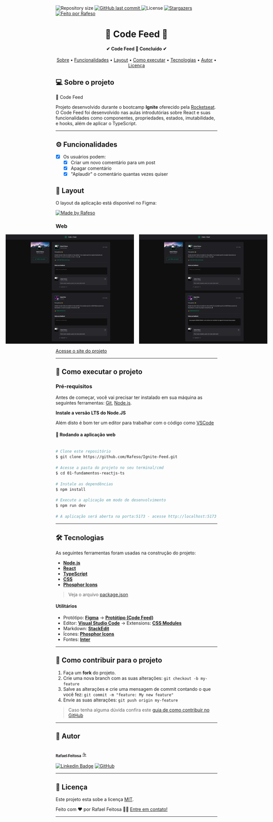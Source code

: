 <img alt="Repository size" src="https://img.shields.io/github/repo-size/Rafeso/Ignite-lab">
  
  <a href="https://github.com/Rafeso/Ignite-lab/commits/master">
    <img alt="GitHub last commit" src="https://img.shields.io/github/last-commit/Rafeso/Ignite-lab">
  </a>
    
   <img alt="License" src="https://img.shields.io/badge/license-MIT-brightgreen">
   <a href="https://github.com/Rafeso/Ignite-lab/stargazers">
    <img alt="Stargazers" src="https://img.shields.io/github/stars/Rafeso/Ignite-lab?style=social">
  </a>

  <a href="https://www.linkedin.com/in/rafael-feitosa-618472241/">
    <img alt="Feito por Rafeso" src="https://img.shields.io/badge/feito%20por-Rafeso-%237519C1">
 </a>

<h1 align="center">
    💬 Code Feed 💬
</h1>

<h4 align="center"> 
	✔  Code Feed 🚀 Concluído  ✔
</h4>

<p align="center">
 <a href="#-sobre-o-projeto">Sobre</a> •
 <a href="#-funcionalidades">Funcionalidades</a> •
 <a href="#-layout">Layout</a> • 
 <a href="#-como-executar-o-projeto">Como executar</a> • 
 <a href="#-tecnologias">Tecnologias</a> • 
 <a href="#-autor">Autor</a> • 
 <a href="#user-content--licença">Licença</a>
</p>


## 💻 Sobre o projeto

:notebook_with_decorative_cover: Code Feed


Projeto desenvolvido durante o bootcamp **Ignite** oferecido pela [Rocketseat](https://lp.rocketseat.com.br/ignite).
O Code Feed foi desenvolvido nas aulas introdutórias sobre React e suas funcionalidades como componentes, propriedades, estados, imutabilidade, e hooks, além de aplicar o TypeScript.

---
## ⚙️ Funcionalidades

- [x] Os usuários podem:
  - [x] Criar um novo comentário para um post
  - [x] Apagar comentário
  - [x] "Aplaudir" o comentário quantas vezes quiser

## 🎨 Layout

O layout da aplicação está disponível no Figma:

<a href="https://www.figma.com/file/8gCrarEzdh2iZOlBaec0GX/Ignite-Feed-(Community)?node-id=0%3A1">
  <img alt="Made by Rafeso" src="https://img.shields.io/badge/Acessar%20Layout%20-Figma-%2304D361">
</a>


### Web

<p align="center" style="display: flex; align-items: flex-start; justify-content: center; gap: 1rem;">
  <img alt="Ignite Lab" title="#IgniteLab" src="./src/assets/web_view.png" width="400px">

  <img alt="Ignite Lab" title="#IgniteLab" src="./src/assets/Comment_view.png" width="400px">
</p>

<a href="https://code-lab-feed.vercel.app/" align="center">Acesse o site do projeto</a>

---


## 🚀 Como executar o projeto

### Pré-requisitos

Antes de começar, você vai precisar ter instalado em sua máquina as seguintes ferramentas:
[Git](https://git-scm.com), [Node.js](https://nodejs.org/en/).

**Instale a versão LTS do Node.JS** 
 
Além disto é bom ter um editor para trabalhar com o código como [VSCode](https://code.visualstudio.com/)


#### 🧭 Rodando a aplicação web

```bash

# Clone este repositório
$ git clone https://github.com/Rafeso/Ignite-Feed.git

# Acesse a pasta do projeto no seu terminal/cmd
$ cd 01-fundamentos-reactjs-ts

# Instale as dependências
$ npm install

# Execute a aplicação em modo de desenvolvimento
$ npm run dev

# A aplicação será aberta na porta:5173 - acesse http://localhost:5173

```


---

## 🛠 Tecnologias

As seguintes ferramentas foram usadas na construção do projeto:

-   **[Node.js](https://nodejs.org/en/)**
-   **[React](https://pt-br.reactjs.org/)**
-   **[TypeScript](https://www.typescriptlang.org/)**
-  **[CSS](https://www.w3schools.com/css/)**
- **[Phosphor Icons](https://phosphoricons.com/)**

> Veja o arquivo  [package.json](https://github.com/Rafeso/Ignite-Feed/blob/main/package.json)

#### [](https://github.com/Rafeso/ignite-lab#utilit%C3%A1rios)**Utilitários**

-   Protótipo:  **[Figma](https://www.figma.com/)**  →  **[Protótipo (Code Feed)](https://www.figma.com/file/8gCrarEzdh2iZOlBaec0GX/Ignite-Feed-Community?node-id=0%3A1)**
-   Editor:  **[Visual Studio Code](https://code.visualstudio.com/)**  → Extensions:  **[ CSS Modules](https://marketplace.visualstudio.com/items?itemName=bradlc.vscode-tailwindcss)**
-   Markdown:  **[StackEdit](https://stackedit.io/)**
-   Ícones:  **[Phosphor Icons](https://phosphoricons.com/?ref=madewithreactjs.com)**
-   Fontes:  **[Inter](https://fonts.google.com/specimen/Inter)**


---


## 💪 Como contribuir para o projeto

1. Faça um **fork** do projeto.
2. Crie uma nova branch com as suas alterações: `git checkout -b my-feature`
3. Salve as alterações e crie uma mensagem de commit contando o que você fez: `git commit -m "feature: My new feature"`
4. Envie as suas alterações: `git push origin my-feature`
> Caso tenha alguma dúvida confira este [guia de como contribuir no GitHub](https://docs.github.com/pt/get-started/quickstart/contributing-to-projects)

---

## 🦸 Autor

<a href="https://github.com/Rafeso">
 <img src="https://camo.githubusercontent.com/e01364e2c1c63050f5f68950a1296bcf128f87637fc9994d32d899fd65fbb73e/68747470733a2f2f6d656469612e646973636f72646170702e6e65742f6174746163686d656e74732f313030313537363837393531393730333037332f313030313537373836343432363136383532312f676966676974312e706e673f77696474683d363736266865696768743d363736" width="150px;" alt=""/>
 <br />
 <sub><b>Rafael Feitosa</b></sub></a> <a href="#">☕</a>
 <br />
 
 [![Linkedin Badge](https://img.shields.io/badge/-Rafael-blue?style=flat-square&logo=Linkedin&logoColor=white&link=https://www.linkedin.com/in/rafael-feitosa-618472241/)](https://www.linkedin.com/in/rafael-feitosa-618472241/) 
[![GitHub](https://img.shields.io/badge/github-%23121011.svg?style=flat-squarew&logo=github&logoColor=white%link=https://github.com/Rafeso)](https://github.com/Rafeso)

---

## 📝 Licença

Este projeto esta sobe a licença [MIT](./LICENSE).

Feito com ❤️ por Rafael Feitosa 👋🏽 [Entre em contato!](https://www.linkedin.com/in/rafael-feitosa-618472241/)

---